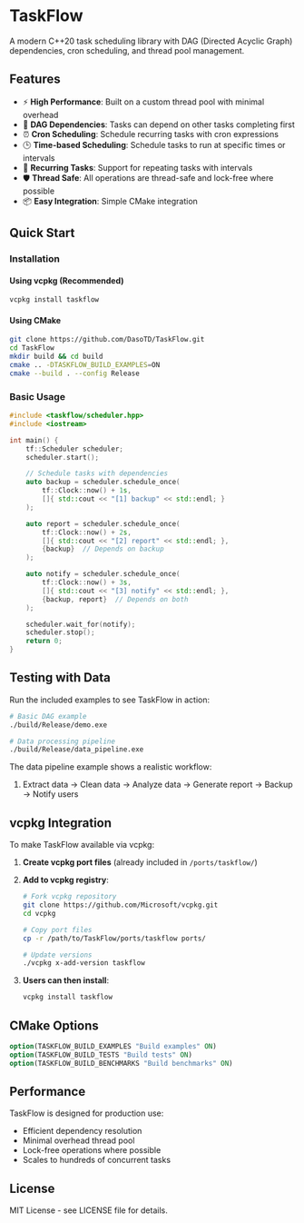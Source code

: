 # TaskFlow

A modern C++20 task scheduling library with DAG (Directed Acyclic Graph) dependencies, cron scheduling, and thread pool management.

## Features

- ⚡ **High Performance**: Built on a custom thread pool with minimal overhead
- 🔗 **DAG Dependencies**: Tasks can depend on other tasks completing first
- ⏰ **Cron Scheduling**: Schedule recurring tasks with cron expressions
- 🕒 **Time-based Scheduling**: Schedule tasks to run at specific times or intervals  
- 🔄 **Recurring Tasks**: Support for repeating tasks with intervals
- 🛡️ **Thread Safe**: All operations are thread-safe and lock-free where possible
- 📦 **Easy Integration**: Simple CMake integration

## Quick Start

### Installation

#### Using vcpkg (Recommended)
```bash
vcpkg install taskflow
```

#### Using CMake
```bash
git clone https://github.com/DasoTD/TaskFlow.git
cd TaskFlow
mkdir build && cd build
cmake .. -DTASKFLOW_BUILD_EXAMPLES=ON
cmake --build . --config Release
```

### Basic Usage

```cpp
#include <taskflow/scheduler.hpp>
#include <iostream>

int main() {
    tf::Scheduler scheduler;
    scheduler.start();

    // Schedule tasks with dependencies
    auto backup = scheduler.schedule_once(
        tf::Clock::now() + 1s,
        []{ std::cout << "[1] backup" << std::endl; }
    );

    auto report = scheduler.schedule_once(
        tf::Clock::now() + 2s,
        []{ std::cout << "[2] report" << std::endl; },
        {backup}  // Depends on backup
    );

    auto notify = scheduler.schedule_once(
        tf::Clock::now() + 3s,
        []{ std::cout << "[3] notify" << std::endl; },
        {backup, report}  // Depends on both
    );

    scheduler.wait_for(notify);
    scheduler.stop();
    return 0;
}
```

## Testing with Data

Run the included examples to see TaskFlow in action:

```bash
# Basic DAG example
./build/Release/demo.exe

# Data processing pipeline
./build/Release/data_pipeline.exe
```

The data pipeline example shows a realistic workflow:
1. Extract data → Clean data → Analyze data → Generate report → Backup → Notify users

## vcpkg Integration

To make TaskFlow available via vcpkg:

1. **Create vcpkg port files** (already included in `/ports/taskflow/`)
2. **Add to vcpkg registry**:
   ```bash
   # Fork vcpkg repository
   git clone https://github.com/Microsoft/vcpkg.git
   cd vcpkg
   
   # Copy port files
   cp -r /path/to/TaskFlow/ports/taskflow ports/
   
   # Update versions
   ./vcpkg x-add-version taskflow
   ```

3. **Users can then install**:
   ```bash
   vcpkg install taskflow
   ```

## CMake Options

```cmake
option(TASKFLOW_BUILD_EXAMPLES "Build examples" ON)
option(TASKFLOW_BUILD_TESTS "Build tests" ON) 
option(TASKFLOW_BUILD_BENCHMARKS "Build benchmarks" ON)
```

## Performance

TaskFlow is designed for production use:
- Efficient dependency resolution
- Minimal overhead thread pool  
- Lock-free operations where possible
- Scales to hundreds of concurrent tasks

## License

MIT License - see LICENSE file for details.
